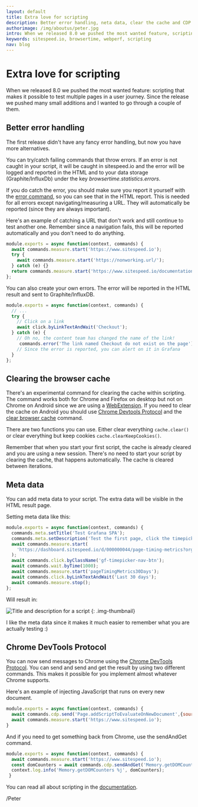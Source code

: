 ```yaml
---
layout: default
title: Extra love for scripting
description: Better error handling, neta data, clear the cache and CDP is now supported in scripting.
authorimage: /img/aboutus/peter.jpg
intro: When we released 8.0 we pushed the most wanted feature, scripting that makes it possible to test multiple pages in a user journey. Since the release we pushed many small additions and I wanted to go through a couple of them.
keywords: sitespeed.io, browsertime, webperf, scripting
nav: blog
---
```


# Extra love for scripting
When we released 8.0 we pushed the most wanted feature: scripting that makes it possible to test multiple pages in a user journey. Since the release we pushed many small additions and I wanted to go through a couple of them.

## Better error handling

The first release didn't have any fancy error handling, but now you have more alternatives.

You can try/catch failing commands that throw errors. If an error is not caught in your script, it will be caught in sitespeed.io and the error will be logged and reported in the HTML and to your data storage (Graphite/InfluxDb) under the key *browsertime.statistics.errors*.

If you do catch the error, you should make sure you report it yourself with the [error command](#error), so you can see that in the HTML report. This is needed for all errors except navigating/measuring a URL. They will automatically be reported (since they are always important).

Here's an example of catching a URL that don't work and still continue to test another one. Remember since a navigation fails, this will be reported automatically and you don't need to do anything.

~~~javascript
module.exports = async function(context, commands) {
  await commands.measure.start('https://www.sitespeed.io');
  try {
    await commands.measure.start('https://nonworking.url/');
  } catch (e) {}
  return commands.measure.start('https://www.sitespeed.io/documentation/');
};
~~~

You can also create your own errors. The error will be reported in the HTML result and sent to Graphite/InfluxDB.

~~~javascript
module.exports = async function(context, commands) {
  // ...
  try {
    // Click on a link 
    await click.byLinkTextAndWait('Checkout');
  } catch (e) {
    // Oh no, the content team has changed the name of the link!
     commands.error('The link named Checkout do not exist on the page');
    // Since the error is reported, you can alert on it in Grafana
  }
};
~~~

## Clearing the browser cache

There's an experimental command for clearing the cache within scripting. The command works both for Chrome and Firefox on desktop but not on Chrome on Android since we are using a [WebExtension](https://github.com/sitespeedio/browsertime-extension). If you need to clear the cache on Android you should use [Chrome Devtools Protocol](#chrome-devtools-protocol) and the [clear browser cache](https://chromedevtools.github.io/devtools-protocol/tot/Network#method-clearBrowserCache) command.

There are two functions you can use. Either clear everything `cache.clear()` or clear everything but keep cookies `cache.clearKeepCookies()`.

Remember that when you start your first script, the cache is already cleared and you are using a new session. There's no need to start your script by clearing the cache, that happens automatically. The cache is cleared between iterations.


## Meta data

You can add meta data to your script. The extra data will be visible in the HTML result page. 

Setting meta data like this:

~~~javascript
module.exports = async function(context, commands) {
  commands.meta.setTitle('Test Grafana SPA');
  commands.meta.setDescription('Test the first page, click the timepicker and then choose <b>Last 30 days</b> and measure that page.');	
  await commands.measure.start(
    'https://dashboard.sitespeed.io/d/000000044/page-timing-metrics?orgId=1','pageTimingMetricsDefault'
  );
  await commands.click.byClassName('gf-timepicker-nav-btn');
  await commands.wait.byTime(1000);
  await commands.measure.start('pageTimingMetrics30Days');
  await commands.click.byLinkTextAndWait('Last 30 days');
  await commands.measure.stop();
};
~~~

Will result in:

![Title and description for a script]({{site.baseurl}}/img/titleanddesc.png)
{: .img-thumbnail}

I like the meta data since it makes it much easier to remember what you are actually testing :)

## Chrome DevTools Protocol 

You can now send messages to Chrome using the [Chrome DevTools Protocol](https://chromedevtools.github.io/devtools-protocol/). You can send and send and get the result by using two different commands. This makes it possible for you implement almost whatever Chrome supports.

Here's an example of injecting JavaScript that runs on every new document.

~~~javascript
module.exports = async function(context, commands) {
  await commands.cdp.send('Page.addScriptToEvaluateOnNewDocument',{source: 'console.log("hello");'});
  await commands.measure.start('https://www.sitespeed.io');
}
~~~

And if you need to get something back from Chrome, use the sendAndGet command.

~~~javascript
module.exports = async function(context, commands) {
  await commands.measure.start('https://www.sitespeed.io');
  const domCounters = await commands.cdp.sendAndGet('Memory.getDOMCounters');
  context.log.info('Memory.getDOMCounters %j', domCounters);
 }
~~~

You can read all about scripting in the [documentation](/documentation/sitespeed.io/scripting/).

/Peter
